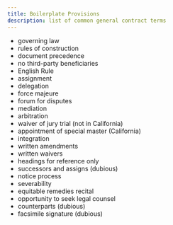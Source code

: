 ```yaml
---
title: Boilerplate Provisions
description: list of common general contract terms
---
```

- governing law
- rules of construction
- document precedence
- no third-party beneficiaries
- English Rule
- assignment
- delegation
- force majeure
- forum for disputes
- mediation
- arbitration
- waiver of jury trial (not in California)
- appointment of special master (California)
- integration
- written amendments
- written waivers
- headings for reference only
- successors and assigns (dubious)
- notice process
- severability
- equitable remedies recital
- opportunity to seek legal counsel
- counterparts (dubious)
- facsimile signature (dubious)
